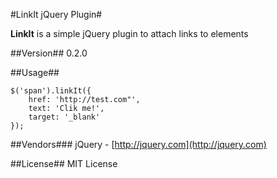 #LinkIt jQuery Plugin#

**LinkIt** is a simple jQuery plugin to attach links to elements

##Version##
0.2.0

##Usage##

    $('span').linkIt({
    	href: 'http://test.com"',
    	text: 'Clik me!',
    	target: '_blank'
    });

##Vendors###
jQuery - [http://jquery.com](http://jquery.com)

##License##
MIT License